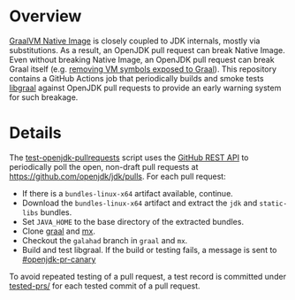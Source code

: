 Overview
========

[GraalVM Native Image](https://www.graalvm.org/) is closely coupled to JDK internals, mostly via substitutions.
As a result, an OpenJDK pull request can break Native Image. Even without breaking Native Image,
an OpenJDK pull request can break Graal itself (e.g. [removing VM symbols exposed to Graal](https://github.com/openjdk/jdk/pull/21401/files#diff-ecc7958e8d833f87874bd145bfaed303d1b516a39321303488d524d871a75930)).
This repository contains a GitHub Actions job that periodically builds and smoke tests
[libgraal](https://medium.com/graalvm/libgraal-graalvm-compiler-as-a-precompiled-graalvm-native-image-26e354bee5c)
against OpenJDK pull requests to provide an early warning system for such breakage.

Details
=======

The [test-openjdk-pullrequests](.github/scripts/test-openjdk-pullrequests.py) script uses the
[GitHub REST API](https://docs.github.com/en/rest) to periodically poll the open, non-draft
pull requests at https://github.com/openjdk/jdk/pulls. For each pull request:
* If there is a `bundles-linux-x64` artifact available, continue.
* Download the `bundles-linux-x64` artifact and extract the `jdk` and `static-libs` bundles.
* Set `JAVA_HOME` to the base directory of the extracted bundles.
* Clone [graal](https://github.com/oracle/graal) and [mx](https://github.com/graalvm/mx).
* Checkout the `galahad` branch in `graal` and `mx`.
* Build and test libgraal. If the build or testing fails, a message is sent to [#openjdk-pr-canary](https://graalvm.slack.com/archives/C07KMA7HFE3)

To avoid repeated testing of a pull request, a test record is committed under
[tested-prs/](tested-prs) for each tested commit of a pull request.
